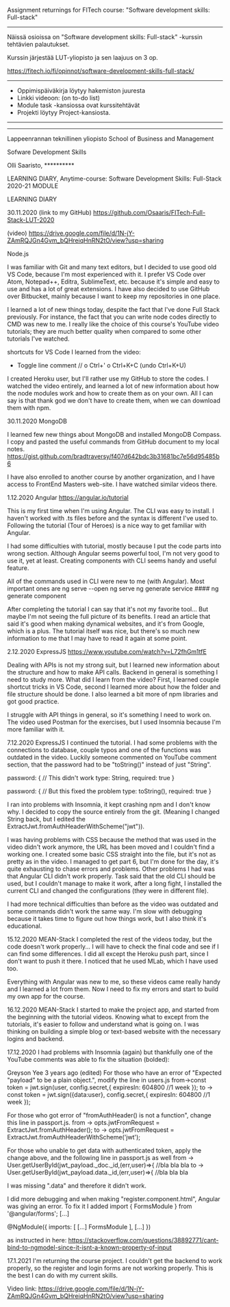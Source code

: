 Assignment returnings for FITech course: "Software development skills: Full-stack"
____

Näissä osioissa on "Software development skills: Full-stack" -kurssin tehtävien palautukset.

Kurssin järjestää LUT-yliopisto ja sen laajuus on 3 op.

https://fitech.io/fi/opinnot/software-development-skills-full-stack/

____
- Oppimispäiväkirja löytyy hakemiston juuresta
- Linkki videoon: (on to-do list)
- Module task -kansiossa ovat kurssitehtävät
- Projekti löytyy Project-kansiosta.



____
____


Lappeenrannan teknillinen yliopisto
School of Business and Management






Sofware Development Skills

Olli Saaristo, **********


LEARNING DIARY,
Anytime-course: Software Development Skills: Full-Stack 2020-21 MODULE
 
LEARNING DIARY

30.11.2020
(link to my GitHub) https://github.com/Osaaris/FITech-Full-Stack-LUT-2020

(video)
https://drive.google.com/file/d/1N-jY-ZAmRQJGn4Gvm_bQHreiqHnRN2tO/view?usp=sharing

Node.js

I was familiar with Git and many text editors, but I decided to use good old VS Code, because I'm most experienced with it. I prefer VS Code over Atom, Notepad++, Editra, SublimeText, etc. because it's simple and easy to use and has a lot of great extensions. I have also decided to use GitHub over Bitbucket, mainly because I want to keep my repositories in one place.

I learned a lot of new things today, despite the fact that I've done Full Stack previously. For instance, the fact that you can write node codes directly to CMD was new to me. I really like the choice of this course's YouTube video tutorials; they are much better quality when compared to some other tutorials I've watched.

shortcuts for VS Code I learned from the video:
-	Toggle line comment //
o	Ctrl+' 
o	Ctrl+K+C (undo Ctrl+K+U)

I created Heroku user, but I'll rather use my GitHub to store the codes.
I watched the video entirely, and learned a lot of new information about how the node modules work and how to create them as on your own. All I can say is that thank god we don't have to create them, when we can download them with npm.

30.11.2020
MongoDB

I learned few new things about MongoDB and installed MongoDB Compass.
I copy and pasted the useful commands from GitHub document to my local notes.
https://gist.github.com/bradtraversy/f407d642bdc3b31681bc7e56d95485b6

I have also enrolled to another course by another organization, and I have access to FrontEnd Masters web-site. I have watched similar videos there.



1.12.2020
Angular
https://angular.io/tutorial

This is my first time when I'm using Angular. The CLI was easy to install. I haven't worked with .ts files before and the syntax is different I've used to.
Following the tutorial (Tour of Heroes) is a nice way to get familiar with Angular.

I had some difficulties with tutorial, mostly because I put the code parts into wrong section. Although Angular seems powerful tool, I'm not very good to use it, yet at least.
Creating components with CLI seems handy and useful feature.

All of the commands used in CLI were new to me (with Angular).
Most important ones are
ng serve --open
ng serve
ng generate service ####
	ng generate component

After completing the tutorial I can say that it's not my favorite tool... But maybe I'm not seeing the full picture of its benefits. I read an article that said it's good when making dynamical websites, and it's from Google, which is a plus.
The tutorial itself was nice, but there's so much new information to me that I may have to read it again at some point.



2.12.2020
ExpressJS
https://www.youtube.com/watch?v=L72fhGm1tfE

Dealing with APIs is not my strong suit, but I learned new information about the structure and how to make API calls. Backend in general is something I need to study more.
What did I learn from the video? First, I learned couple shortcut tricks in VS Code, second I learned more about how the folder and file structure should be done.
I also learned a bit more of npm libraries and got good practice.

I struggle with API things in general, so it's something I need to work on.
The video used Postman for the exercises, but I used Insomnia because I'm more familiar with it. 


7.12.2020
ExpressJS
I continued the tutorial. I had some problems with the connections to database, couple typos and one of the functions was outdated in the video. Luckily someone commented on YouTube comment section, that the password had to be "toString()" instead of just "String".

password: {
	// This didn't work
        type: String,
        required: true
    }

password: {
	// But this fixed the problem
        type: toString(),
        required: true
    }

I ran into problems with Insomnia, it kept crashing npm and I don't know why. I decided to copy the source entirely from the git. (Meaning I changed String back, but I edited the ExtractJwt.fromAuthHeaderWithScheme("jwt")).

I was having problems with CSS because the method that was used in the video didn't work anymore, the URL has been moved and I couldn't find a working one. I created some basic CSS straight into the file, but it's not as pretty as in the video.
I managed to get part 6, but I'm done for the day, it's quite exhausting to chase errors and problems.
Other problems I had was that Angular CLI didn't work properly. Task said that the old CLI should be used, but I couldn't manage to make it work, after a long fight, I installed the current CLI and changed the configurations (they were in different file).

I had more technical difficulties than before as the video was outdated and some commands didn't work the same way. I'm slow with debugging because it takes time to figure out how things work, but I also think it's educational.



15.12.2020
MEAN-Stack
I completed the rest of the videos today, but the code doesn't work properly... I will have to check the final code and see if I can find some differences.
I did all except the Heroku push part, since I don't want to push it there. I noticed that he used MLab, which I have used too.

Everything with Angular was new to me, so these videos came really handy and I learned a lot from them. Now I need to fix my errors and start to build my own app for the course.





16.12.2020
MEAN-Stack
I started to make the project app, and started from the beginning with the tutorial videos. Knowing what to except from the tutorials, it's easier to follow and understand what is going on.
I was thinking on building a simple blog or text-based website with the necessary logins and backend.


17.12.2020
I had problems with Insomnia (again) but thankfully one of the YouTube comments was able to fix the situation (bolded):

Greyson Yee
3 years ago (edited)
For those who have an error of "Expected "payload" to be a plain object.",  modify the line in users.js
from->const token = jwt.sign(user, config.secret,{
                    expiresIn: 604800 //1 week
                });
to -> const token = jwt.sign({data:user}, config.secret,{
                    expiresIn: 604800 //1 week
                });

For those who got error of "fromAuthHeader() is not a function", change this line in passport.js.
from -> opts.jwtFromRequest = ExtractJwt.fromAuthHeader();
to -> opts.jwtFromRequest = ExtractJwt.fromAuthHeaderWithScheme('jwt');

For those who unable to get data with authenticated token, apply the change above, and the following line in passport.js as well
from -> User.getUserById(jwt_payload._doc._id,(err,user)=>{ //bla bla bla
to -> User.getUserById(jwt_payload.data._id,(err,user)=>{ //bla bla bla

I was missing ".data" and therefore it didn't work.


I did more debugging and when making "register.component.html", Angular was giving an error. To fix it I added 
import { FormsModule } from '@angular/forms';
[...]

@NgModule({
  imports: [
    [...]
    FormsModule
  ],
  [...]
})

as instructed in here:
https://stackoverflow.com/questions/38892771/cant-bind-to-ngmodel-since-it-isnt-a-known-property-of-input


17.1.2021
I'm returning the course project. I couldn't get the backend to work properly, so the register and login forms are not working properly.
This is the best I can do with my current skills.

Video link:
https://drive.google.com/file/d/1N-jY-ZAmRQJGn4Gvm_bQHreiqHnRN2tO/view?usp=sharing
